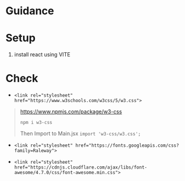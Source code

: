 # Guidance

# Setup
1. install react using VITE

# Check <Link>
- `<link rel="stylesheet" href="https://www.w3schools.com/w3css/5/w3.css">`

> https://www.npmjs.com/package/w3-css
>
> `npm i w3-css`
>
> Then Import to Main.jsx `import 'w3-css/w3.css';`


- `<link rel="stylesheet" href="https://fonts.googleapis.com/css?family=Raleway">`

- `<link rel="stylesheet" href="https://cdnjs.cloudflare.com/ajax/libs/font-awesome/4.7.0/css/font-awesome.min.css">`